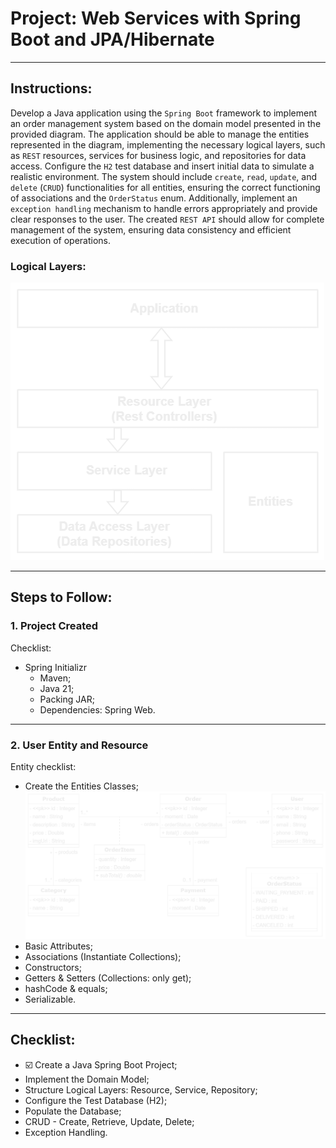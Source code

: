 # Project: Web Services with Spring Boot and JPA/Hibernate
***
## Instructions:
Develop a Java application using the `Spring Boot` framework to implement an order management system based on the domain model presented in the provided diagram. The application should be able to manage the entities represented in the diagram, implementing the necessary logical layers, such as `REST` resources, services for business logic, and repositories for data access. Configure the `H2` test database and insert initial data to simulate a realistic environment. The system should include `create`, `read`, `update`, and `delete` (`CRUD`) functionalities for all entities, ensuring the correct functioning of associations and the `OrderStatus` enum. Additionally, implement an `exception handling` mechanism to handle errors appropriately and provide clear responses to the user. The created `REST API` should allow for complete management of the system, ensuring data consistency and efficient execution of operations.

### Logical Layers:
![Logical Layers](https://github.com/souzafcharles/Complete-Java-Object-Oriented-Programming-and-Projects/blob/master/Section_S19_Project_Web_Services_with_Spring_Boot_and_JPA_Hibernate/webServices/img/logical-layers.png)
***
## Steps to Follow:
### 1. Project Created
Checklist:
- Spring Initializr
  - Maven;
  - Java 21;
  - Packing JAR;
  - Dependencies: Spring Web.
***
### 2. User Entity and Resource
Entity checklist:
- Create the Entities Classes;
![Domain Model Entity](https://github.com/souzafcharles/Complete-Java-Object-Oriented-Programming-and-Projects/blob/master/Section_S19_Project_Web_Services_with_Spring_Boot_and_JPA_Hibernate/webServices/img/domain-model.png)
- Basic Attributes;
- Associations (Instantiate Collections);
- Constructors;
- Getters & Setters (Collections: only get);
- hashCode & equals;
- Serializable.
***
## Checklist:
- :ballot_box_with_check: Create a Java Spring Boot Project;
- Implement the Domain Model;
- Structure Logical Layers: Resource, Service, Repository;
- Configure the Test Database (H2);
- Populate the Database;
- CRUD - Create, Retrieve, Update, Delete;
- Exception Handling.